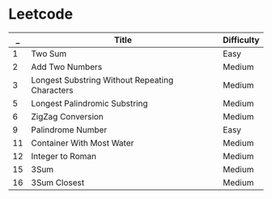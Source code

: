 # Leetcode

| \_  | Title                                          | Difficulty |
| --- | ---------------------------------------------- | ---------- |
| 1   | Two Sum                                        | Easy       |
| 2   | Add Two Numbers                                | Medium     |
| 3   | Longest Substring Without Repeating Characters | Medium     |
| 5   | Longest Palindromic Substring                  | Medium     |
| 6   | ZigZag Conversion                              | Medium     |
| 9   | Palindrome Number                              | Easy       |
| 11  | Container With Most Water                      | Medium     |
| 12  | Integer to Roman                               | Medium     |
| 15  | 3Sum                                           | Medium     |
| 16  | 3Sum Closest                                   | Medium     |
